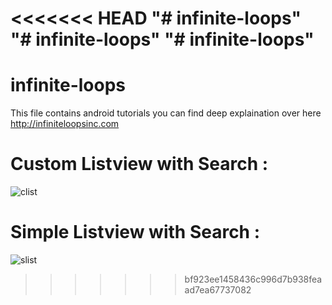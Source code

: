 <<<<<<< HEAD
"# infinite-loops" 
"# infinite-loops" 
"# infinite-loops" 
=======
# infinite-loops
This file contains android tutorials
you can find deep explaination over here http://infiniteloopsinc.com
# Custom Listview with Search :
![clist](https://cloud.githubusercontent.com/assets/14331154/16993852/b57743aa-4ec2-11e6-8571-a90404f3c728.jpg)
# Simple Listview with Search :
![slist](https://cloud.githubusercontent.com/assets/14331154/16993894/e3598710-4ec2-11e6-82f4-76190d77507a.jpg)
>>>>>>> bf923ee1458436c996d7b938feaad7ea67737082
